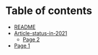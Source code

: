 # Table of contents

* [README](README.md)
* [Article-status-in-2021](summary/README.md)
  * [Page 2](summary/page-2.md)
* [Page 1](page-1.md)
